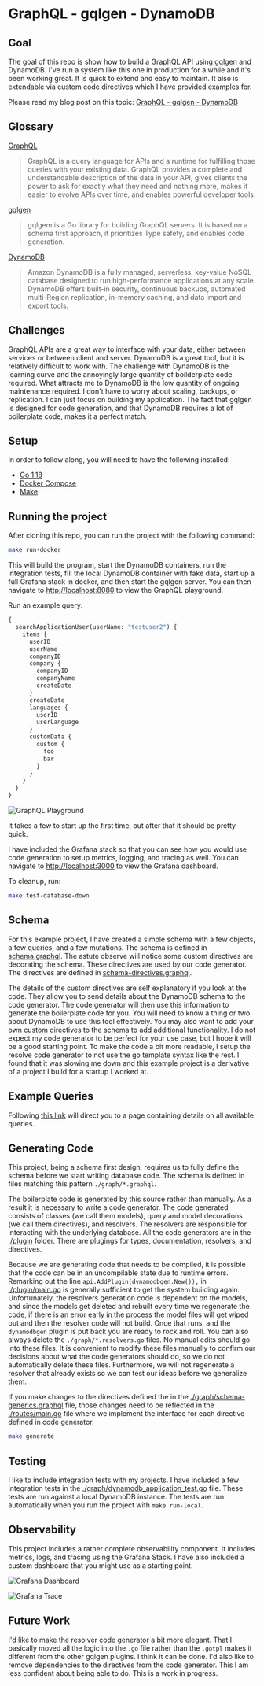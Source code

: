 # GraphQL - gqlgen - DynamoDB

## Goal

The goal of this repo is show how to build a GraphQL API using gqlgen and DynamoDB. I've run a system like this one in production for a while and it's been working great. It is quick to extend and easy to maintain. It also is extendable via custom code directives which I have provided examples for.

Please read my blog post on this topic: [GraphQL - gqlgen - DynamoDB](https://www.craftycoder.io/blog/graphql-gqlgen-dynamodb/)

## Glossary

[GraphQL](https://graphql.org/)
> GraphQL is a query language for APIs and a runtime for fulfilling those queries with your existing data. GraphQL provides a complete and understandable description of the data in your API, gives clients the power to ask for exactly what they need and nothing more, makes it easier to evolve APIs over time, and enables powerful developer tools.

[gqlgen](https://github.com/99designs/gqlgen)
> gqlgem is a Go library for building GraphQL servers. It is based on a schema first approach, it prioritizes Type safety, and enables code generation.

[DynamoDB](https://aws.amazon.com/dynamodb/)

> Amazon DynamoDB is a fully managed, serverless, key-value NoSQL database designed to run high-performance applications at any scale. DynamoDB offers built-in security, continuous backups, automated multi-Region replication, in-memory caching, and data import and export tools.

## Challenges

GraphQL APIs are a great way to interface with your data, either between services or between client and server. DynamoDB is a great tool, but it is relatively difficult to work with. The challenge with DynamoDB is the learning curve and the annoyingly large quantity of boilderplate code required. What attracts me to DynamoDB is the low quantity of ongoing maintenance required. I don't have to worry about scaling, backups, or replication. I can just focus on building my application. The fact that gqlgen is designed for code generation, and that DynamoDB requires a lot of boilerplate code, makes it a perfect match.

## Setup

In order to follow along, you will need to have the following installed:

- [Go 1.18](https://golang.org/doc/install)
- [Docker Compose](https://docs.docker.com/compose/install/)
- [Make](https://www.gnu.org/software/make/)

## Running the project

After cloning this repo, you can run the project with the following command:

```bash
make run-docker
```

This will build the program, start the DynamoDB containers, run the integration tests, fill the local DynamoDB container with fake data, start up a full Grafana stack in docker, and then start the gqlgen server. You can then navigate to [http://localhost:8080](http://localhost:8080) to view the GraphQL playground.

Run an example query:

```graphql
{
  searchApplicationUser(userName: "testuser2") {
    items {
      userID
      userName
      companyID
      company {
        companyID
        companyName
        createDate
      }
      createDate
      languages {
        userID
        userLanguage
      }
      customData {
        custom {
          foo
          bar
        }
      }
    }
  }
}
```

![GraphQL Playground](query.png)

It takes a few to start up the first time, but after that it should be pretty quick.

I have included the Grafana stack so that you can see how you would use code generation to setup metrics, logging, and tracing as well. You can navigate to [http://localhost:3000](http://localhost:3000/d/AsDfGh123/database-performance?orgId=1&from=now-30m&to=now) to view the Grafana dashboard.

To cleanup, run:

```bash
make test-database-down
```

## Schema

For this example project, I have created a simple schema with a few objects, a few queries, and a few mutations. The schema is defined in [schema.graphql](./graph/schema.graphql). The astute observe will notice some custom directives are decorating the schema. These directives are used by our code generator. The directives are defined in [schema-directives.graphql](./graph/schema-directives.graphql).

The details of the custom directives are self explanatory if you look at the code. They allow you to send details about the DynamoDB schema to the code generator. The code generator will then use this information to generate the boilerplate code for you. You will need to know a thing or two about DynamoDB to use this tool effectively. You may also want to add your own custom directives to the schema to add additional functionality. I do not expect my code generator to be perfect for your use case, but I hope it will be a good starting point. To make the code a bit more readable, I setup the resolve code generator to not use the go template syntax like the rest. I found that it was slowing me down and this example project is a derivative of a project I build for a startup I worked at.

## Example Queries

Following [this link](graphql.md) will direct you to a page containing details on all available queries.

## Generating Code

This project, being a schema first design, requires us to fully define the schema before we start writing database code. The schema is defined in files matching this pattern `./graph/*.graphql`.

The boilerplate code is generated by this source rather than manually. As a result it is necessary to write a code generator. The code generated consists of classes (we call them models), query and model decorations (we call them directives), and resolvers. The resolvers are responsible for interacting with the underlying database. All the code generators are in the [./plugin](./plugin) folder. There are plugings for types, documentation, resolvers, and directives.

Because we are generating code that needs to be compiled, it is possible that the code can be in an uncompilable state due to runtime errors. Remarking out the line `api.AddPlugin(dynamodbgen.New()),` in [./plugin/main.go](plugin/main.go) is generally sufficient to get the system building again. Unfortunately, the resolvers generation code is dependent on the models, and since the models get deleted and rebuilt every time we regenerate the code, if there is an error early in the process the model files will get wiped out and then the resolver code will not build. Once that runs, and the `dynamodbgen` plugin is put back you are ready to rock and roll. You can also always delete the `./graph/*.resolvers.go` files. No manual edits should go into these files. It is convenient to modify these files manually to confirm our decisions about what the code generators should do, so we do not automatically delete these files. Furthermore, we will not regenerate a resolver that already exists so we can test our ideas before we generalize them.

If you make changes to the directives defined the in the [./graph/schema-generics.graphql](schema-generics.graphql) file, those changes need to be reflected in the [./routes/main.go](./routes/main.go) file where we implement the interface for each directive defined in code generator.

```bash
make generate
```

## Testing

I like to include integration tests with my projects. I have included a few integration tests in the [./graph/dynamodb_application_test.go](./graph/dynamodb_application_test.go) file. These tests are run against a local DynamoDB instance. The tests are run automatically when you run the project with `make run-local`.

## Observability

This project includes a rather complete observability component. It includes metrics, logs, and tracing using the Grafana Stack. I have also included a custom dashboard that you might use as a starting point.

![Grafana Dashboard](dashboard.png)

![Grafana Trace](trace.png)

## Future Work

I'd like to make the resolver code generator a bit more elegant. That I basically moved all the logic into the `.go` file rather than the `.gotpl` makes it different from the other gqlgen plugins. I think it can be done. I'd also like to remove dependencies to the directives from the code generator. This I am less confident about being able to do. This is a work in progress.